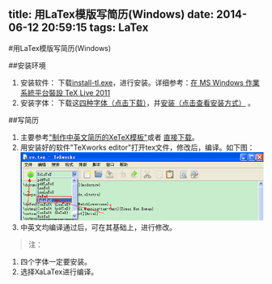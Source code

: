 title: 用LaTex模版写简历(Windows)
date: 2014-06-12 20:59:15
tags: LaTex
---
#用LaTex模版写简历(Windows)

##安装环境
1. 安装软件：
下载[install-tl.exe](http://www.tug.org/texlive/acquire-netinstall.html)，进行安装。详细参考：[在 MS Windows 作業系統平台裝設 TeX Live 2011](http://exciton.eo.yzu.edu.tw/~lab/latex/install_latex_cjk_ms_windows.html)
2. 安装字体：
下载这[四种字体（点击下载）](http://pan.baidu.com/s/1i3uYSYx)，并[安装（点击查看安装方式）](http://www.adobe.com/type/browser/fontinstall/instructions_simp_chinese.html) 。

##写简历
1. 主要参考["制作中英文简历的XeTeX模板"](http://yixf.name/2012/02/24/%E5%88%B6%E4%BD%9C%E4%B8%AD%E8%8B%B1%E6%96%87%E7%AE%80%E5%8E%86%E7%9A%84xetex%E6%A8%A1%E7%89%88/)或者 [直接下载](http://pan.baidu.com/s/1gudp8)。
2. 用安装好的软件"TeXworks editor"打开tex文件，修改后，编译。如下图：
![](/img/1402577752629.png)
3. 中英文均编译通过后，可在其基础上，进行修改。


> 注： 
1. 四个字体一定要安装。
2. 选择XaLaTex进行编译。